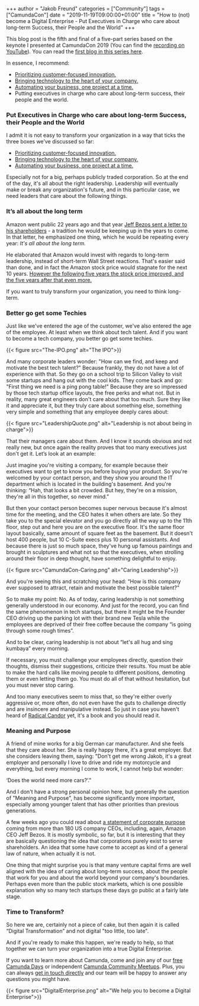 +++
author = "Jakob Freund"
categories = ["Community"]
tags = ["CamundaCon"]
date = "2019-11-19T09:00:00+01:00"
title = "How to (not) become a Digital Enterprise - Put Executives in Charge who care about long-term Success, their People and the World"
+++

This blog post is the fifth and final of a five-part series based on the keynote I presented at CamundaCon 2019 (You can find the [recording on YouTube](https://www.youtube.com/watch?v=zfN2-TlzlZs)). You can read the [first blog in this series here](https://blog.camunda.com/post/2019/10/how-to-not-become-a-digital-enterprise/).

<!--more-->
In essence, I recommend:

- [Prioritizing customer-focused innovation.](https://blog.camunda.com/post/2019/10/prioritizing-customer-focused-innovation/)
- [Bringing technology to the heart of your company.](https://blog.camunda.com/post/2019/11/bringing-technology-to-the-heart-of-your-company/)
- [Automating your business, one project at a time.](https://blog.camunda.com/post/2019/11/automate-your-business-one-project-at-a-time/)
- Putting executives in charge who care about long-term success, their people and the world.

### Put Executives in Charge who care about long-term Success, their People and the World

I admit it is not easy to transform your organization in a way that ticks the three boxes we’ve discussed so far:

- [Prioritizing customer-focused innovation.](https://blog.camunda.com/post/2019/10/prioritizing-customer-focused-innovation/)
- [Bringing technology to the heart of your company.](https://blog.camunda.com/post/2019/11/bringing-technology-to-the-heart-of-your-company/)
- [Automating your business, one project at a time.](https://blog.camunda.com/post/2019/11/automate-your-business-one-project-at-a-time/)

Especially not for a big, perhaps publicly traded corporation. So at the end of the day, it's all about the right leadership. Leadership will eventually make or break any organization's future, and in this particular case, we need leaders that care about the following things.

### It’s all about the long term

Amazon went public 22 years ago and that year [Jeff Bezos sent a letter to his shareholders](https://blog.camunda.com/post/2019/11/put-executives-in-charge-who-care-about-long-term-success/Jeff-Bezos_Letter_to_Shareholders-1997.pdf) - a tradition he would be keeping up in the years to come. In that letter, he emphasized one thing, which he would be repeating every year: _It's all about the long term._

He elaborated that Amazon would invest with regards to long-term leadership, instead of short-term Wall Street reactions. That's easier said than done, and in fact the Amazon stock price would stagnate for the next 10 years. [However the following five years the stock price improved, and the five years after that even more.](https://www.macrotrends.net/stocks/charts/AMZN/amazon/stock-price-history)

If you want to truly transform your organization, you need to think long-term.

### Better go get some Techies

Just like we've entered the age of the customer, we've also entered the age of the employee. At least when we think about tech talent. And if you want to become a tech company, you better go get some techies.

{{< figure src="The-IPO.png" alt="The IPO">}}

And many corporate leaders wonder: "How can we find, and keep and motivate the best tech talent?" Because frankly, they do not have a lot of experience with that. So they go on a school trip to Silicon Valley to visit some startups and hang out with the cool kids. They come back and go: "First thing we need is a ping pong table!" Because they are so impressed by those tech startup office layouts, the free perks and what not. But in reality, many great engineers don't care about that too much. Sure they like it and appreciate it, but they truly care about something else, something very simple and something that any employee deeply cares about:

{{< figure src="LeadershipQuote.png" alt="Leadership is not about being in charge">}}

That their managers care about them. And I know it sounds obvious and not really new, but once again the reality proves that too many executives just don't get it. Let’s look at an example:

Just imagine you're visiting a company, for example because their executives want to get to know you before buying your product. So you're welcomed by your contact person, and they show you around the IT department which is located in the building's basement. And you're thinking: “Hah, that looks a bit crowded. But hey, they're on a mission, they're all in this together, so never mind.”

But then your contact person becomes super nervous because it's almost time for the meeting, and the CEO hates it when others are late. So they take you to the special elevator and you go directly all the way up to the 11th floor, step out and here you are on the executive floor. It's the same floor layout basically, same amount of square feet as the basement. But it doesn't host 400 people, but 10 C-Suite execs plus 10 personal assistants. And because there is just so much space, they've hung up famous paintings and brought in sculptures and what not so that the executives, when strolling around their floor in deep thought, have something delightful to enjoy.


{{< figure src="CamundaCon-Caring.png" alt="Caring Leadership">}}

And you're seeing this and scratching your head: “How is this company ever supposed to attract, retain and motivate the best possible talent?”

So to make my point: No. As of today, caring leadership is not something generally understood in our economy. And just for the record, you can find the same phenomenon in tech startups, but there it might be the Founder CEO driving up the parking lot with their brand new Tesla while the employees are deprived of their free coffee because the company “is going through some rough times”.

And to be clear, caring leadership is not about “let's all hug and sing kumbaya” every morning.

If necessary, you must challenge your employees directly, question their thoughts, dismiss their suggestions, criticize their results. You must be able to make the hard calls like moving people to different positions, demoting them or even letting them go. You must do all of that without hesitation, but you must never stop caring.

And too many executives seem to miss that, so they're either overly aggressive or, more often, do not even have the guts to challenge directly and are insincere and manipulative instead. So just in case you haven't heard of [Radical Candor](https://www.radicalcandor.com/) yet, it's a book and you should read it.

### Meaning and Purpose

A friend of mine works for a big German car manufacturer. And she feels that they care about her. She is really happy there, it's a great employer. But she considers leaving them, saying: "Don't get me wrong Jakob, it's a great employer and personally I love to drive and ride my motorcycle and everything, but every morning I come to work, I cannot help but wonder:

‘Does the world need more cars?’."

And I don't have a strong personal opinion here, but generally the question of "Meaning and Purpose", has become significantly more important, especially among younger talent that has other priorities than previous generations.

A few weeks ago you could read about [a statement of corporate purpose](https://www.reuters.com/article/us-jp-morgan-business-roundtable/top-u-s-ceos-say-companies-should-put-social-responsibility-above-profit-idUSKCN1V91EK) coming from more than 180 US company CEOs, including, again, Amazon CEO Jeff Bezos. It is mostly symbolic, so far, but it is interesting that they are basically questioning the idea that corporations purely exist to serve shareholders. An idea that some have come to accept as kind of a general law of nature, when actually it is not.

One thing that might surprise you is that many venture capital firms are well aligned with the idea of caring about long-term success, about the people that work for you and about the world beyond your company's boundaries. Perhaps even more than the public stock markets, which is one possible explanation why so many tech startups these days go public at a fairly late stage.

### Time to Transform?

So here we are, certainly not a piece of cake, but then again it is called “Digital Transformation” and not digital "too little, too late".

And if you're ready to make this happen, we're ready to help, so that together we can turn your organization into a true Digital Enterprise.

If you want to learn more about Camunda, come and join any of our [free Camunda Days](https://camunda.com/events/camundadays/) or independent [Camunda Community Meetups](https://camunda.com/events/meetups/). Plus, you can always [get in touch directly](https://camunda.com/contact/) and our team will be happy to answer any questions you might have.

{{< figure src="DigitalEnterprise.png" alt="We help you to become a Digital Enterprise">}}
